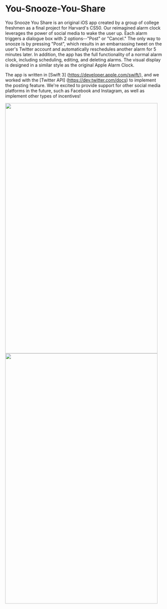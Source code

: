 # You-Snooze-You-Share

  You Snooze You Share is an original iOS app created by a group of college freshmen as a final project for Harvard's CS50. Our reimagined alarm clock leverages the power of social media to wake the user up. Each alarm triggers a dialogue box with 2 options--"Post" or "Cancel." The only way to snooze is by pressing "Post", which results in an embarrassing tweet on the user's Twitter account and automatically reschedules another alarm for 5 minutes later. In addition, the app has the full functionality of a normal alarm clock, including scheduling, editing, and deleting alarms. The visual display is designed in a similar style as the original Apple Alarm Clock.
  
  The app is written in [Swift 3] (https://developer.apple.com/swift/), and we worked with the [Twitter API] (https://dev.twitter.com/docs) to implement the posting feature. We're excited to provide support for other social media platforms in the future, such as Facebook and Instagram, as well as implement other types of incentives!

<img src="https://raw.github.com/vzhou848/You-Snooze-You-Share/master/Screen Shot 1.png" align="left" height="801"   width="487" ></a>

<img src="https://raw.github.com/vzhou848/You-Snooze-You-Share/master/Screen Shot 2.png" align="left" height="801" width="487" ></a>
